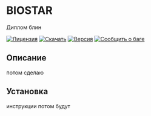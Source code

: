 # BIOSTAR

Диплом блин

[![Лицензия](https://img.shields.io/badge/License-MIT-blue.svg)](LICENSE)
[![Скачать](https://img.shields.io/badge/Download-v1.0-green.svg)](https://github.com/yourusername/yourproject/releases/tag/v1.0)
[![Версия](https://img.shields.io/badge/Version-1.0-orange.svg)](https://github.com/yourusername/yourproject/releases/tag/v1.0)
[![Сообщить о баге](https://img.shields.io/badge/Report-Issue-red.svg)]([https://vk.com/mir_16](https://vk.com/im?sel=471417523))

## Описание

потом сделаю

## Установка

инструкции потом будут
